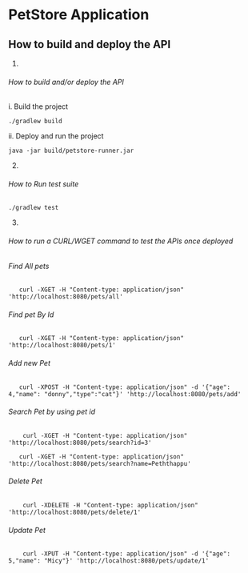# PetStore Application

## How to build and deploy the API

1)

###### How to build and/or deploy the API

 i. Build the project

    ./gradlew build 

 ii. Deploy and run the project

    java -jar build/petstore-runner.jar

2.

###### How to Run test suite

    ./gradlew test

3.

###### How to run a CURL/WGET command to test the APIs once deployed



###### Find All pets
       curl -XGET -H "Content-type: application/json" 'http://localhost:8080/pets/all'

###### Find pet By Id
       curl -XGET -H "Content-type: application/json" 'http://localhost:8080/pets/1'

###### Add new Pet
       curl -XPOST -H "Content-type: application/json" -d '{"age": 4,"name": "donny","type":"cat"}' 'http://localhost:8080/pets/add'
       
###### Search Pet by using pet id
        curl -XGET -H "Content-type: application/json" 'http://localhost:8080/pets/search?id=3'
        
       curl -XGET -H "Content-type: application/json" 'http://localhost:8080/pets/search?name=Peththappu'

###### Delete Pet
        curl -XDELETE -H "Content-type: application/json" 'http://localhost:8080/pets/delete/1'

###### Update Pet
        curl -XPUT -H "Content-type: application/json" -d '{"age": 5,"name": "Micy"}' 'http://localhost:8080/pets/update/1'



[comment]: <> (If you want to learn more about building native executables, please consult https://quarkus.io/guides/building-native-image.)

[comment]: <> (## Specification examples)

[comment]: <> (By default, there is always the creation of a JAX-RS application class to define the path on which the JAX-RS endpoints are available.)

[comment]: <> (Also, a simple Hello world endpoint is created, have a look at the class **HelloController**.)

[comment]: <> (More information on MicroProfile can be found [here]&#40;https://microprofile.io/&#41;)

[comment]: <> (### Config)

[comment]: <> (Configuration of your application parameters. Specification [here]&#40;https://microprofile.io/project/eclipse/microprofile-config&#41;)

[comment]: <> (The example class **ConfigTestController** shows you how to inject a configuration parameter and how you can retrieve it programmatically.)

[comment]: <> (### Fault tolerance)

[comment]: <> (Add resilient features to your applications like TimeOut, RetryPolicy, Fallback, bulkhead and circuit breaker. Specification [here]&#40;https://microprofile.io/project/eclipse/microprofile-fault-tolerance&#41;)

[comment]: <> (The example class **ResilienceController** has an example of a FallBack mechanism where an fallback result is returned when the execution takes too long.)

[comment]: <> (### Health)

[comment]: <> (The health status can be used to determine if the 'computing node' needs to be discarded/restarted or not. Specification [here]&#40;https://microprofile.io/project/eclipse/microprofile-health&#41;)

[comment]: <> (The class **ServiceHealthCheck** contains an example of a custom check which can be integrated to health status checks of the instance.  The index page contains a link to the status data.)

[comment]: <> (### Metrics)

[comment]: <> (The Metrics exports _Telemetric_ data in a uniform way of system and custom resources. Specification [here]&#40;https://microprofile.io/project/eclipse/microprofile-metrics&#41;)

[comment]: <> (The example class **MetricController** contains an example how you can measure the execution time of a request.  The index page also contains a link to the metric page &#40;with all metric info&#41;)

[comment]: <> (### JWT Auth)

[comment]: <> (Using the OpenId Connect JWT token to pass authentication and authorization information to the JAX-RS endpoint. Specification [here]&#40;https://microprofile.io/project/eclipse/microprofile-rest-client&#41;)

[comment]: <> (Have a look at the **TestSecureController** class which calls the protected endpoint on the secondary application.)

[comment]: <> (The **ProtectedController** &#40;secondary application&#41; contains the protected endpoint since it contains the _@RolesAllowed_ annotation on the JAX-RS endpoint method.)

[comment]: <> (The _TestSecureController_ code creates a JWT based on the private key found within the resource directory.)

[comment]: <> (However, any method to send a REST request with an appropriate header will work of course. Please feel free to change this code to your needs.)

[comment]: <> (### Open API)

[comment]: <> (Exposes the information about your endpoints in the format of the OpenAPI v3 specification. Specification [here]&#40;https://microprofile.io/project/eclipse/microprofile-open-api&#41;)

[comment]: <> (The index page contains a link to the OpenAPI information of your endpoints.)

[comment]: <> (### Open Tracing)

[comment]: <> (Allow the participation in distributed tracing of your requests through various micro services. Specification [here]&#40;https://microprofile.io/project/eclipse/microprofile-opentracing&#41;)

[comment]: <> (To show this capability download [Jaeger]&#40;https://www.jaegertracing.io/download/#binaries&#41; and run ```./jaeger-all-in-one```.)

[comment]: <> (Open [http://localhost:16686/]&#40;http://localhost:16686/&#41; to see the traces. Mind that you have to access your demo app endpoint for any traces to show on Jaeger UI.)

[comment]: <> (## Deploying Application)

[comment]: <> (To deploy the demo app on a docker-compose please visit [./deploy]&#40;https://github.com/rasika/petstore/tree/master/deploy&#41;)
